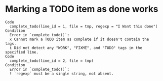 # Marking a TODO item as done works

    Code
      complete_todo(line_id = 1, file = tmp, regexp = "I Want this done")
    Condition
      Error in `complete_todo()`:
      x Cannot mark a TODO item as complete if it doesn't contain the tags.
      i Did not detect any "WORK", "FIXME", and "TODO" tags in the specified line.
    Code
      complete_todo(line_id = 2, file = tmp)
    Condition
      Error in `complete_todo()`:
      ! `regexp` must be a single string, not absent.

